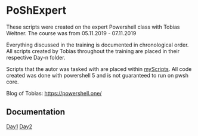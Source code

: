 # PoShExpert
These scripts were created on the expert Powershell class with Tobias Weltner. 
The course was from 05.11.2019 - 07.11.2019 

Everything discussed in the training is documented in chronological order. 
All scripts created by Tobias throughout the training are placed in their respective Day-n folder. 

Scripts that the autor was tasked with are placed within [myScripts](./myScripts). 
All code created was done with powershell 5 and is not guaranteed to run on pwsh core. 

Blog of Tobias: 
https://powershell.one/

## Documentation
[Day1](./Day1.md)
[Day2](./Day2.md)

